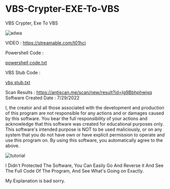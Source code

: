 # VBS-Crypter-EXE-To-VBS
VBS Crypter, Exe To VBS

![adwa](https://user-images.githubusercontent.com/86024483/181861113-d183e52f-0489-4a9b-a87c-85476d01adb5.png)



VIDEO : https://streamable.com/t01hci


Powershell Code : 

[powershell code.txt](https://github.com/CodiumAlgorithm/VBS-Crypter-EXE-To-VBS/files/9223944/powershell.code.txt)





VBS Stub Code : 

[vbs stub.txt](https://github.com/CodiumAlgorithm/VBS-Crypter-EXE-To-VBS/files/9223941/vbs.stub.txt)




Scan Results : https://antiscan.me/scan/new/result?id=Ig9Bbhphwjxq
Software Created Date : 7/29/2022


I, the creator and all those associated 
with the development and production
of this program are not responsible 
for any actions and or damages
 caused by this software.
You bear the full responsibility of your actions 
and acknowledge that this software was created for educational purposes only.
This software's intended purpose
is NOT to be used maliciously, or on any
system that you do not have own or have explicit 
permission to operate and use this program on.
By using this software, you automatically agree to the above.




![tutorial](https://user-images.githubusercontent.com/86024483/181861437-74d203c3-81b1-42b2-bb85-9c616a5290fe.png)



I Didn't Protected The Software, You Can Easily Go And Reverse it And See The Full Code Of The Program, And See What's Going on Exactly.

My Explanation is bad sorry.


